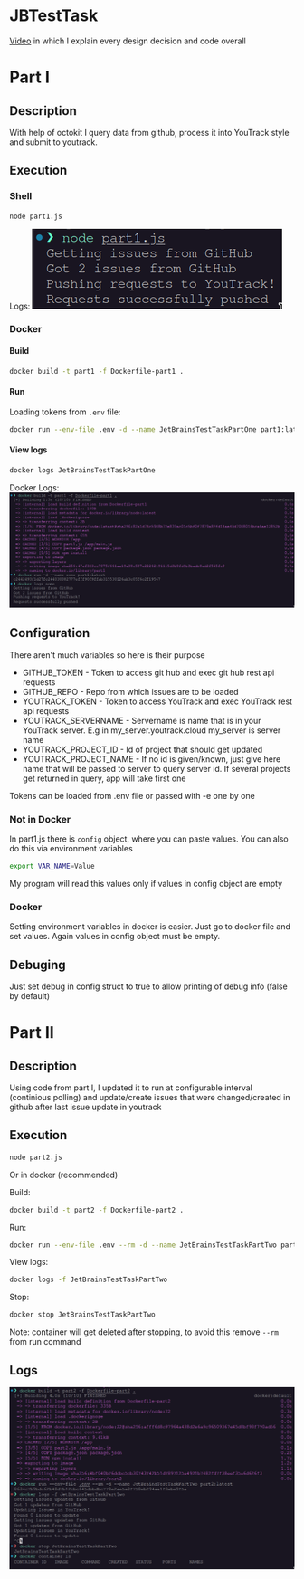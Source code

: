 # JBTestTask

[Video](https://youtu.be/DHSo2JbLcqU?si=WjMXFcV7tyTo5XkJ) in which I explain every design decision and code overall

# Part I

## Description

With help of octokit I query data from github, process it into YouTrack style and submit to youtrack.

## Execution

### Shell

```sh
node part1.js
```

Logs:
![oops, idk what happened, image should be here](/images/part1_logs.png "Part 1 Logs")

### Docker

#### Build

```sh
docker build -t part1 -f Dockerfile-part1 .
```

#### Run
Loading tokens from `.env` file:
```sh
docker run --env-file .env -d --name JetBrainsTestTaskPartOne part1:latest
```

#### View logs
```sh
docker logs JetBrainsTestTaskPartOne
```

Docker Logs:
![oops, idk what happened, image should be here](/images/part1_docker_logs.png "Part 1 Docker Logs")


## Configuration

There aren't much variables so here is their purpose

 - GITHUB_TOKEN - Token to access git hub and exec git hub rest api requests
 - GITHUB_REPO - Repo from which issues are to be loaded
 - YOUTRACK_TOKEN - Token to access YouTrack and exec YouTrack rest api requests
 - YOUTRACK_SERVERNAME - Servername is name that is in your YouTrack server. E.g in my_server.youtrack.cloud my_server is server name
 - YOUTRACK_PROJECT_ID - Id of project that should get updated
 - YOUTRACK_PROJECT_NAME - If no id is given/known, just give here name that will be passed to server to query server id. If several projects get returned in query, app will take first one

Tokens can be loaded from .env file or passed with -e one by one

### Not in Docker

In part1.js there is `config` object, where you can paste values. You can also do this via environment variables
```sh
export VAR_NAME=Value
```
My program will read this values only if values in config object are empty

### Docker

Setting environment variables in docker is easier. Just go to docker file and set values. Again values in config object must be empty.

## Debuging

Just set debug in config struct to true to allow printing of debug info (false by default)

# Part II

## Description

Using code from part I, I updated it to run at configurable interval (continious polling) and update/create issues that were changed/created in github after last issue update in youtrack

## Execution

```sh
node part2.js
```

Or in docker (recommended)

Build:
```sh
docker build -t part2 -f Dockerfile-part2 .
```
Run:
```sh
docker run --env-file .env --rm -d --name JetBrainsTestTaskPartTwo part2:latest
```
View logs:
```sh
docker logs -f JetBrainsTestTaskPartTwo
```
Stop:
```sh
docker stop JetBrainsTestTaskPartTwo
```
Note: container will get deleted after stopping, to avoid this remove `--rm` from run command

## Logs

![oops, idk what happened, image should be here](/images/part2_docker_logs.png "Part 2 Docker Logs")